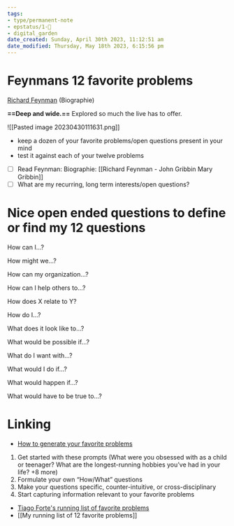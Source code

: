 ```yaml
---
tags: 
- type/permanent-note
- epstatus/1-🌱
- digital_garden
date_created: Sunday, April 30th 2023, 11:12:51 am
date_modified: Thursday, May 18th 2023, 6:15:56 pm
---
```

# Feynmans 12 favorite problems

[Richard Feynman](https://en.wikipedia.org/wiki/Richard_Feynman) (Biographie)

**==Deep and wide.==** Explored so much the live has to offer.

![[Pasted image 20230430111631.png]]


+ keep a dozen of your favorite problems/open questions present in your mind
+ test it against each of your twelve problems

- [ ] Read Feynman: Biographie: [[Richard Feynman - John Gribbin Mary Gribbin]]
- [ ] What are my recurring, long term interests/open questions?

# Nice open ended questions to define or find my 12 questions

How can I…?

How might we…?

How can my organization…?

How can I help others to…?

How does X relate to Y?

How do I…?

What does it look like to…?

What would be possible if…?

What do I want with…?

What would I do if…?

What would happen if…?

What would have to be true to…?

# Linking
+ [How to generate your favorite problems](https://fortelabs.com/blog/how-to-generate-your-own-favorite-problems-a-4-step-guide/)

1.  Get started with these prompts (What were you obsessed with as a child or teenager? What are the longest-running hobbies you’ve had in your life? +8 more)
2.  Formulate your own “How/What” questions
3. Make your questions specific, counter-intuitive, or cross-disciplinary
4. Start capturing information relevant to your favorite problems

+ [Tiago Forte's running list of favorite problems](https://fortelabs.com/blog/my-favorite-favorite-problems/)
+ [[My running list of 12 favorite problems]]